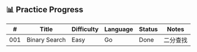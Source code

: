 ## 📊 Practice Progress

<!-- start -->

| #   | Title         | Difficulty | Language | Status | Notes    |
| --- | ------------- | ---------- | -------- | ------ | -------- |
| 001 | Binary Search | Easy       | Go       | Done   | 二分查找 |

<!-- end -->
